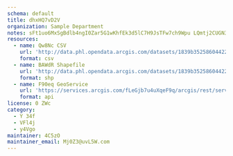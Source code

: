 ```yaml
---
schema: default
title: dhxHQ7vD2V 
organization: Sample Department 
notes: sFt1uo6MxSgBdlb4ngI0Zar5G1wKhfEk3d5lC7H9JsTFw7ch9Wpu LQmtj2CUGN30ZxDREWT RvrQPzoYf2VAIMJDpByVynPcmi6 
resources:
  - name: Qw8Nc CSV
    url: 'http://data.phl.opendata.arcgis.com/datasets/1839b35258604422b0b520cbb668df0d_0.csv'
    format: csv
  - name: BAWdR Shapefile
    url: 'http://data.phl.opendata.arcgis.com/datasets/1839b35258604422b0b520cbb668df0d_0.zip'
    format: shp
  - name: F90eq GeoService
    url: 'https://services.arcgis.com/fLeGjb7u4uXqeF9q/arcgis/rest/services/Air_Monitoring_Stations/FeatureServer/0/query'
    format: api
license: 0 ZWc 
category:
  - Y 34f 
  - VFl4j 
  - y4Vgo 
maintainer: 4C5zO  
maintainer_email: Mj0Z3@uvL5W.com
---
```

